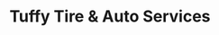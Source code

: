 ---
title: "Tuffy Tire & Auto Services"
url: /oswego/tuffy-tire-and-auto-services/
shop: car repair
---